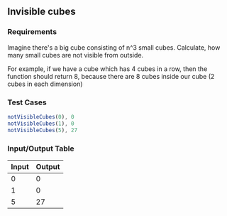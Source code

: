 ## Invisible cubes

### Requirements 

Imagine there's a big cube consisting of n^3 small cubes. Calculate, how many small cubes are not visible from outside.

For example, if we have a cube which has 4 cubes in a row, then the function should return 8, because there are 8 cubes inside our cube (2 cubes in each dimension)

### Test Cases

```JavaScript
notVisibleCubes(0), 0
notVisibleCubes(1), 0
notVisibleCubes(5), 27
```

### Input/Output Table

| Input              | Output            |
| :----------------  | :-----------------|
| 0                   | 0                |
| 1                   | 0                |
| 5                   | 27               |





